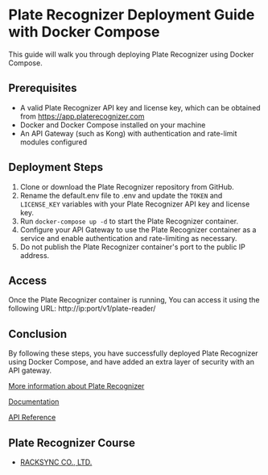 # Plate Recognizer Deployment Guide with Docker Compose
This guide will walk you through deploying Plate Recognizer using Docker Compose.

## Prerequisites
- A valid Plate Recognizer API key and license key, which can be obtained from https://app.platerecognizer.com
- Docker and Docker Compose installed on your machine
- An API Gateway (such as Kong) with authentication and rate-limit modules configured

## Deployment Steps
1. Clone or download the Plate Recognizer repository from GitHub.
2. Rename the default.env file to .env and update the ```TOKEN``` and ```LICENSE_KEY``` variables with your Plate Recognizer API key and license key.
3. Run ```docker-compose up -d``` to start the Plate Recognizer container.
4. Configure your API Gateway to use the Plate Recognizer container as a service and enable authentication and rate-limiting as necessary.
5. Do not publish the Plate Recognizer container's port to the public IP address.

## Access
Once the Plate Recognizer container is running, You can access it using the following URL: http://ip:port/v1/plate-reader/

## Conclusion
By following these steps, you have successfully deployed Plate Recognizer using Docker Compose, and have added an extra layer of security with an API gateway.

[More information about Plate Recognizer](https://guides.platerecognizer.com/docs/snapshot/getting-started)

[Documentation](https://platerecognizer.com/docs/)

[API Reference](https://platerecognizer.com/api/v1/)

## Plate Recognizer Course
- [RACKSYNC CO., LTD.](https://racksync.com)

